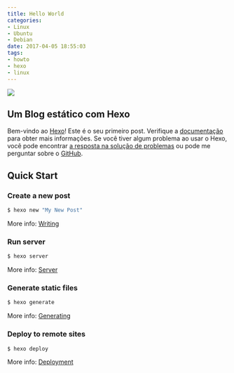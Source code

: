 ```yaml
---
title: Hello World
categories:
- Linux
- Ubuntu
- Debian
date: 2017-04-05 18:55:03
tags:
- howto
- hexo
- linux
---
```


![](/images/hello_world.jpg)

## Um Blog estático com Hexo

Bem-vindo ao [Hexo](https://hexo.io/)!
Este é o seu primeiro post.
Verifique a [documentação](https://hexo.io/docs/) para obter mais informações.
Se você tiver algum problema ao usar o Hexo, você pode encontrar [a resposta na solução de problemas](https://hexo.io/docs/troubleshooting.html) ou pode me perguntar sobre o [GitHub](https://github.com/hexojs/hexo/issues).


<!-- more -->

## Quick Start

### Create a new post

``` bash
$ hexo new "My New Post"
```

More info: [Writing](https://hexo.io/docs/writing.html)

### Run server

``` bash
$ hexo server
```

More info: [Server](https://hexo.io/docs/server.html)

### Generate static files

``` bash
$ hexo generate
```

More info: [Generating](https://hexo.io/docs/generating.html)

### Deploy to remote sites

``` bash
$ hexo deploy
```

More info: [Deployment](https://hexo.io/docs/deployment.html)
